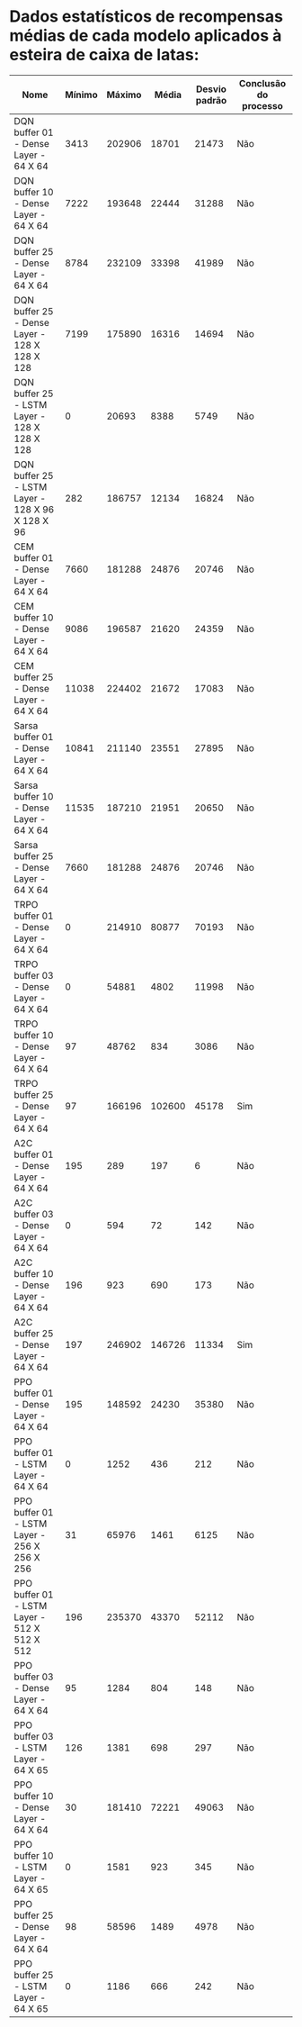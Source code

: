 # Dados estatísticos de recompensas médias de cada modelo aplicados à esteira de caixa de latas:

| Nome | Mínimo | Máximo | Média | Desvio padrão | Conclusão do processo |
|------|--------|--------|-------|---------------|-----------------------|
| DQN buffer 01 - Dense Layer - 64 X 64 | 3413 | 202906 | 18701 | 21473 | Não |
| DQN buffer 10 - Dense Layer - 64 X 64 | 7222 | 193648 | 22444 | 31288 | Não |
| DQN buffer 25 - Dense Layer - 64 X 64 | 8784 | 232109 | 33398 | 41989 | Não |
| DQN buffer 25 - Dense Layer - 128 X 128 X 128 | 7199 | 175890 | 16316 | 14694 | Não |
| DQN buffer 25 - LSTM Layer - 128 X 128 X 128 | 0 | 20693 | 8388 | 5749 | Não |
| DQN buffer 25 - LSTM Layer - 128 X 96 X 128 X 96 | 282 | 186757 | 12134 | 16824 | Não |
| CEM buffer 01 - Dense Layer - 64 X 64 | 7660 | 181288 | 24876 | 20746 | Não |
| CEM buffer 10 - Dense Layer - 64 X 64 | 9086 | 196587 | 21620 | 24359 | Não |
| CEM buffer 25 - Dense Layer - 64 X 64 | 11038 | 224402 | 21672 | 17083 | Não |
| Sarsa buffer 01 - Dense Layer - 64 X 64 | 10841 | 211140 | 23551 | 27895 | Não |
| Sarsa buffer 10 - Dense Layer - 64 X 64 | 11535 | 187210 | 21951 | 20650 | Não |
| Sarsa buffer 25 - Dense Layer - 64 X 64 | 7660 | 181288 | 24876 | 20746 | Não |
| TRPO buffer 01 - Dense Layer - 64 X 64 | 0 | 214910 | 80877 | 70193 | Não |
| TRPO buffer 03 - Dense Layer - 64 X 64 | 0 | 54881 | 4802 | 11998 | Não |
| TRPO buffer 10 - Dense Layer - 64 X 64 | 97 | 48762 | 834 | 3086 | Não |
| TRPO buffer 25 - Dense Layer - 64 X 64 | 97 | 166196 | 102600 | 45178 | Sim |
| A2C buffer 01 - Dense Layer - 64 X 64 | 195 | 289 | 197 | 6 | Não |
| A2C buffer 03 - Dense Layer - 64 X 64 | 0 | 594 | 72 | 142 | Não |
| A2C buffer 10 - Dense Layer - 64 X 64 | 196 | 923 | 690 | 173 | Não |
| A2C buffer 25 - Dense Layer - 64 X 64 | 197 | 246902 | 146726 | 11334 | Sim |
| PPO buffer 01 - Dense Layer - 64 X 64 | 195 | 148592 | 24230 | 35380 | Não |
| PPO buffer 01 - LSTM Layer - 64 X 64 | 0 | 1252 | 436 | 212 | Não |
| PPO buffer 01 - LSTM Layer - 256 X 256 X 256 | 31 | 65976 | 1461 | 6125 | Não |
| PPO buffer 01 - LSTM Layer - 512 X 512 X 512 | 196 | 235370 | 43370 | 52112 | Não |
| PPO buffer 03 - Dense Layer - 64 X 64 | 95 | 1284 | 804 | 148 | Não |
| PPO buffer 03 - LSTM Layer - 64 X 65 | 126 | 1381 | 698 | 297 | Não |
| PPO buffer 10 - Dense Layer - 64 X 64 | 30 | 181410 | 72221 | 49063 | Não |
| PPO buffer 10 - LSTM Layer - 64 X 65 | 0 | 1581 | 923 | 345 | Não |
| PPO buffer 25 - Dense Layer - 64 X 64 | 98 | 58596 | 1489 | 4978 | Não |
| PPO buffer 25 - LSTM Layer - 64 X 65 | 0 | 1186 | 666 | 242 | Não |

